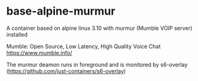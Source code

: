 # base-alpine-murmur
A container based on alpine linux 3.10 with murmur (Mumble VOIP server) installed

Mumble: Open Source, Low Latency, High Quality Voice Chat 
https://www.mumble.info/

The murmur deamon runs in foreground and is monitored by s6-overlay (https://github.com/just-containers/s6-overlay)
